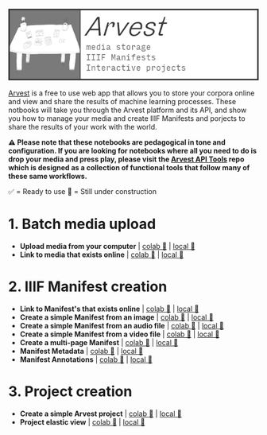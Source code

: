 ![arvest](https://raw.githubusercontent.com/arvest-data-in-context/ml-notebooks/refs/heads/main/docs/images/arvest-title-card.png)

[Arvest](https://arvest.app/en) is a free to use web app that allows you to store your corpora online and view and share the results of machine learning processes. These notbooks will take you through the Arvest platform and its API, and show you how to manage your media and create IIIF Manifests and porjects to share the results of your work with the world.

**⚠️ Please note that these notebooks are pedagogical in tone and configuration. If you are looking for notebooks where all you need to do is drop your media and press play, please visit the [Arvest API Tools](https://github.com/arvest-data-in-context/arvest-api-tools) repo which is designed as a collection of functional tools that follow many of these same workflows.**

✅ = Ready to use
🚧 = Still under construction

# 1. Batch media upload

- **Upload media from your computer** | [colab 🚧]() | [local 🚧]()
- **Link to media that exists online** | [colab 🚧]() | [local 🚧]()

# 2. IIIF Manifest creation

- **Link to Manifest's that exists online** | [colab 🚧]() | [local 🚧]()
- **Create a simple Manifest from an image** | [colab 🚧]() | [local 🚧]()
- **Create a simple Manifest from an audio file** | [colab 🚧]() | [local 🚧]()
- **Create a simple Manifest from a video file** | [colab 🚧]() | [local 🚧]()
- **Create a multi-page Manifest** | [colab 🚧]() | [local 🚧]()
- **Manifest Metadata** | [colab 🚧]() | [local 🚧]()
- **Manifest Annotations** | [colab 🚧]() | [local 🚧]()

# 3. Project creation

- **Create a simple Arvest project** | [colab 🚧]() | [local 🚧]()
- **Project elastic view** | [colab 🚧]() | [local 🚧]()